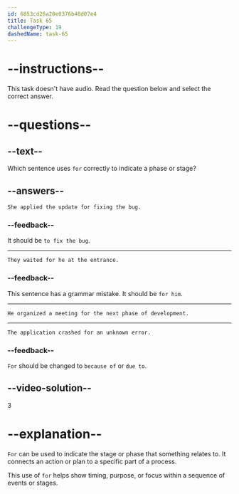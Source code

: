 ```yaml
---
id: 6853cd26a20e0376b48d07e4
title: Task 65
challengeType: 19
dashedName: task-65
---
```


# --instructions--

This task doesn't have audio. Read the question below and select the correct answer.

# --questions--

## --text--

Which sentence uses `for` correctly to indicate a phase or stage?

## --answers--

`She applied the update for fixing the bug.`

### --feedback--

It should be `to fix the bug`.

---

`They waited for he at the entrance.`

### --feedback--

This sentence has a grammar mistake. It should be `for him`.

---

`He organized a meeting for the next phase of development.`

---

`The application crashed for an unknown error.`

### --feedback--

`For` should be changed to `because of` or `due to`.

## --video-solution--

3

# --explanation--

`For` can be used to indicate the stage or phase that something relates to. It connects an action or plan to a specific part of a process.

This use of `for` helps show timing, purpose, or focus within a sequence of events or stages.
